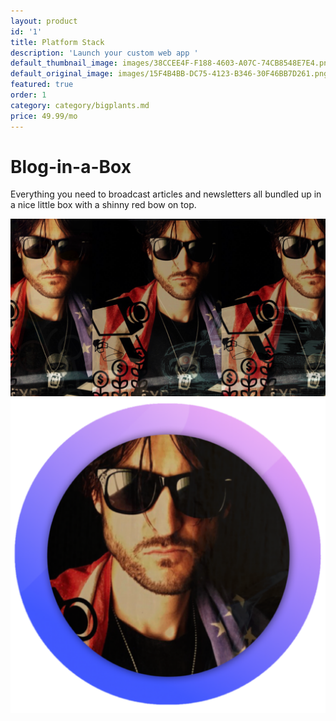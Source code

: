 ```yaml
---
layout: product
id: '1'
title: Platform Stack
description: 'Launch your custom web app '
default_thumbnail_image: images/38CCEE4F-F188-4603-A07C-74CB8548E7E4.png
default_original_image: images/15F4B4BB-DC75-4123-B346-30F46BB7D261.png
featured: true
order: 1
category: category/bigplants.md
price: 49.99/mo
---
```

# Blog-in-a-Box

Everything you need to broadcast articles and newsletters all bundled up in a nice little box with a shinny red bow on top.

![](/images/189C4448-2421-4194-89BC-9A7EAB9D97D6.png)![](/images/0776FB81-3D09-448A-81AF-48B50038A9CC.png)

